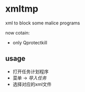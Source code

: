 # xmltmp
xml to block some malice programs

now cotain:

* only Qprotectkill
## usage
- 打开任务计划程序
- 菜单 -> *导入任务*
- 选择对应的xml文件

